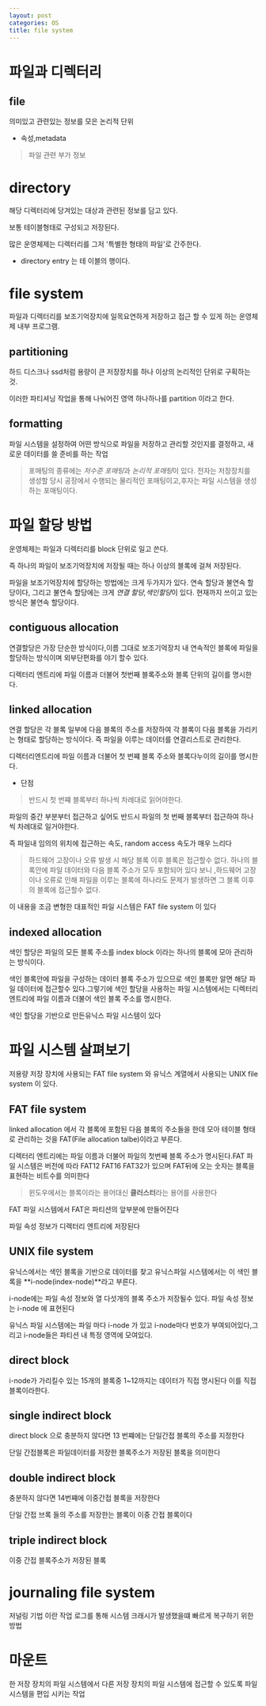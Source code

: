 ```yaml
---
layout: post
categories: OS
title: file system
---
```

# 파일과 디렉터리
## file 
의미있고 관련있는 정보를 모은 논리적 단위

- 속성,metadata
> 파일 관련 부가 정보

# directory
해당 디렉터리에 당겨있는 대상과 관련된 정보를 담고 있다.

보통 테이블형태로 구성되고 저장된다.

많은 운영체제는 디렉터리를 그저 '특별한 형태의 파일'로 간주한다.

- directory entry
는 테 이블의 행이다.

# file system
파일과 디렉터리를 보조기억장치에 일목요연하게 저장하고 접근 할 수 있게 하는 운영체제 내부 프로그램.

## partitioning
하드 디스크나 ssd처럼 용량이 큰 저장장치를 하나 이상의 논리적인 단위로 구획하는것.

이러한 파티셔닝 작업을 통해 나눠어진 영역 하나하나를 partition 이라고 한다.


## formatting 
파일 시스템을 설정하여  어떤 방식으로 파일을 저장하고 관리할 것인지를 결정하고, 새로운 데이터를 쓸 준비를 하는 작업

> 포매팅의 종류에는 *저수준 포매팅*과 *논리적 포매팅*이 있다.
전자는 저장장치를 생성할 당시 공장에서 수행되는 물리적인 포매팅이고,후자는 파일 시스템을 생성하는 포매팅이다.

# 파일 할당 방법
운영체제는 파일과 디렉터리를 block 단위로 일고 쓴다.

즉 하나의 파일이 보조기억장치에 저장될 때는 하나 이상의 블록에 걸쳐 저장된다.

파일을 보조기억장치에 할당하는 방법에는 크게 두가지가 있다. 연속 할당과 불연속 할당이다, 그리고 불연속 할당에는 크게 *연결 할당,색인할당*이 있다. 현재까지 쓰이고 있는 방식은 불연속 할당이다.

## contiguous allocation
연결할당은 가장 단순한 방식이다,이름 그대로 보조기억장치 내 연속적인 블록에 파일을 할당하는 방식이며 외부단편화를 야기 할수 있다.

디렉터리 엔트리에 파일 이름과 더불어 첫번째 블록주소와 블록 단위의 길이를 명시한다.
## linked allocation
연결 할당은 각 블록 일부에 다음 블록의 주소를 저장하여 각 블록이 다음 블록을 가리키는 형태로 할당하는 방식이다. 즉 파일을 이루는 데이터를 연결리스트로 관리한다.

디렉터리엔트리에 파일 이름과 더불어 첫 번쨰 블록 주소와 블록다누이의 길이를 명시한다.

- 단점
> 반드시 첫 번쨰 블록부터 하나씩 차례대로 읽어야한다.

파일의 중간 부분부터 접근하고 싶어도 반드시 파일의 첫 번째 블록부터 접근하여 하나씩 차례대로 일거야한다.

즉 파일내 임의의 위치에 접근하는 속도, random access 속도가 매우 느리다


> 하드웨어 고장이나 오류 발생 시 해당 블록 이후 블록은 접근할수 없다.
하나의 블록안에 파일 데이터와 다음 블록 주소가 모두 포함되어 있다 보니 ,하드웨어 고장이나 오류로 인해 파일을 이루는 블록에 하나라도 문제가 발생하면  그 블록 이후의 블록에 접근할수 없다.

이 내용을 조금 변형한 대표적인 파일 시스템은 FAT file system 이 있다


## indexed allocation
색인 할당은 파일의 모든 블록 주소를 index block 이라는 하나의 블록에 모아 관리하는 방식이다.

색인 블록안에 파일을 구성하는 데이터 블록 주소가 있으므로 색인 블록만 알면 해당 파일 데이터에 접근할수 있다.그렇기에 색인 할당을 사용하는 파일 시스템에서는 디렉터리 엔트리에 파일 이름과 더불어 색인 블록 주소를 명시한다.

색인 할당을 기반으로 만든유닉스 파일 시스템이 있다

# 파일 시스템 살펴보기
저용량 저장 장치에 사용되는 FAT file system 와 유닉스 계열에서 사용되는 UNIX file system 이 있다.

## FAT file system
linked allocation 에서 각 블록에 포함된 다음 블록의 주소들을 한데 모아 테이블 형태로 관리하는 것을  FAT(File allocation talbe)이라고 부른다.

디렉터리 엔트리에는 파일 이름과 더불어 파일의 첫번째 블록 주소가 명시된다.FAT 파일 시스템은 버전에 따라 FAT12 FAT16 FAT32가 있으며 FAT뒤에 오는 숫자는 블록을 표현하는 비트수를 의미한다

> 윈도우에서는 블록이라는 용어대신 **클러스터**라는 용어를 사용한다

FAT 파일 시스템에서 FAT은 파티션의 앞부분에 만들어진다

파일 속성 정보가 디렉터리 엔트리에 저장된다
## UNIX file system
유닉스에서는 색인 블록을 기반으로 데이터를 찾고 유닉스파일 시스템에서는 이  색인 블록을 **i-node(index-node)**라고 부른다.

i-node에는 파일 속성 정보와 열 다섯개의 블록 주소가 저장될수 있다. 파일 속성 정보는 i-node 에 표현된다

유닉스 파일 시스템에는 파일 마다 i-node 가 있고 i-node마다 번호가 부여되어있다,그리고 i-node들은 파티션 내 특정 영역에 모여있다.

## direct block 
i-node가 가리킬수 있는 15개의 블록중 1~12까지는 데이터가 직접 명시된다 이를 직접 블록이라한다.

## single indirect block
direct block 으로 충분하지 않다면 13 번쨰에는 단일간접 블록의 주소를 지정한다 

단일 간접블록은 파일데이터를 저장한 블록주소가 저장된 블록을 의미한다

## double indirect block 
충분하지 않다면 14번쨰에 이중간접 블록을 저장한다

단일 간접 브록 들의 주소를 저장한는 블록이 이중 간접 블록이다
## triple indirect block 
이중 간접 블록주소가 저장된 블록

# journaling file system
저널링 기법 이란 작업 로그를 통해 시스템 크래시가 발생했을떄 빠르게 복구하기 위한 방법

# 마운트 
한 저장 장치의 파일 시스템에서 다른 저장 장치의 파일 시스템에 접근할 수 있도록 파일 시스템을 편입 시키는 작업